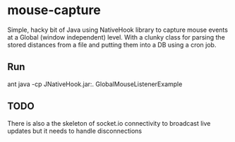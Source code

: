 mouse-capture
=============

Simple, hacky bit of Java using NativeHook library to capture mouse events at a Global (window independent) level. With a clunky class for parsing the stored distances from a file and putting them into a DB using a cron job.

Run
---
ant
java -cp JNativeHook.jar:. GlobalMouseListenerExample


TODO
----
There is also a the skeleton of socket.io connectivity to broadcast live updates but it needs to handle disconnections
